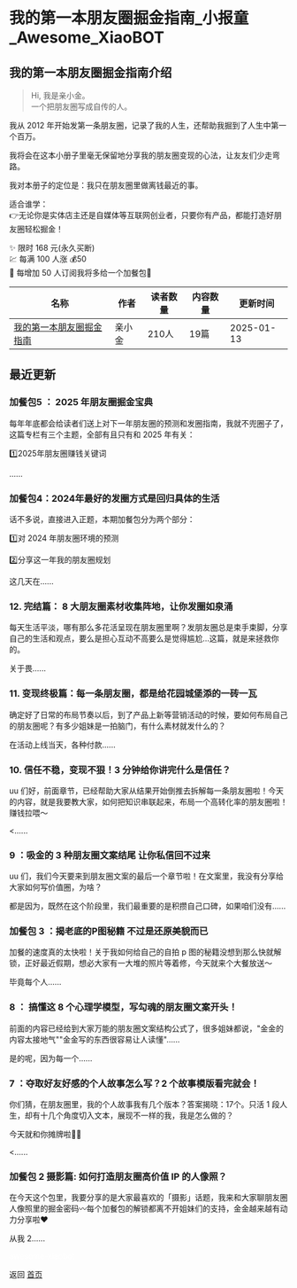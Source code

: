 # 我的第一本朋友圈掘金指南_小报童_Awesome_XiaoBOT

## 我的第一本朋友圈掘金指南介绍
> Hi, 我是亲小金。    
一个把朋友圈写成自传的人。    
    
我从 2012 年开始发第一条朋友圈，记录了我的人生，还帮助我掘到了人生中第一个百万。    
    
我将会在这本小册子里毫无保留地分享我的朋友圈变现的心法，让友友们少走弯路。    
    
我对本册子的定位是：我只在朋友圈里做离钱最近的事。    
    
适合谁学：    
👉无论你是实体店主还是自媒体等互联网创业者，只要你有产品，都能打造好朋友圈轻松掘金！    
    
✨ 限时 168 元(永久买断)    
💹 每满 100 人涨 💰50    
🧧 每增加 50 人订阅我将多给一个加餐包💪  
  


|名称|作者|读者数量|内容数量|更新时间|
|---|---|---|---|---|
|[我的第一本朋友圈掘金指南](https://xiaobot.net/p/richmoments?refer=0b133df9-27dc-423b-8101-639049001c13)|亲小金|210人|19篇|2025-01-13|

## 最近更新
### 加餐包5 ： 2025 年朋友圈掘金宝典

每年年底都会给读者们送上对下一年朋友圈的预测和发圈指南，我就不兜圈子了，这篇专栏有三个主题，全部有且只有和 2025 年有关：

1️⃣2025年朋友圈赚钱关键词

......

### 加餐包4：2024年最好的发圈方式是回归具体的生活

话不多说，直接进入正题，本期加餐包分为两个部分：

1️⃣对 2024 年朋友圈环境的预测

2️⃣分享这一年我的朋友圈规划

这几天在......

### 12\. 完结篇： 8 大朋友圈素材收集阵地，让你发圈如泉涌

每天生活平淡，哪有那么多花活呈现在朋友圈里啊？发朋友圈总是束手束脚，分享自己的生活和观点，要么是担心互动不高要么是觉得尴尬…这篇，就是来拯救你的。

关于畏......

### 11\. 变现终极篇：每一条朋友圈，都是给花园城堡添的一砖一瓦

确定好了日常的布局节奏以后，到了产品上新等营销活动的时候，要如何布局自己的朋友圈呢？有多少姐妹是一拍脑门，有什么素材就发什么的？

在活动上线当天，各种付款......

### 10\. 信任不稳，变现不狠！3 分钟给你讲完什么是信任？

uu 们好，前面章节，已经帮助大家从结果开始倒推去拆解每一条朋友圈啦！今天的内容，就是我要教大家，如何把知识串联起来，布局一个高转化率的朋友圈啦！赚钱拉喂～

<......

### 9 ：吸金的 3 种朋友圈文案结尾 让你私信回不过来

uu 们，我们今天要来到朋友圈文案的最后一个章节啦！在文案里，我没有分享给大家如何写价值圈，为啥？

都是因为，既然在这个阶段里，我们最重要的是积攒自己口碑，如果咱们没有......

### 加餐包 3 ：揭老底的P图秘籍 不过是还原美貌而已

加餐的速度真的太快啦！关于我如何给自己的自拍 p 图的秘籍没想到那么快就解锁，正好最近假期，想必大家有一大堆的照片等着修，今天就来个大餐放送～

毕竟每个人......

### 8 ： 搞懂这 8 个心理学模型，写勾魂的朋友圈文案开头！

前面的内容已经给到大家万能的朋友圈文案结构公式了，很多姐妹都说，"金金的内容太接地气""金金写的东西很容易让人读懂"……

是的呢，因为每一个......

### 7 ：夺取好友好感的个人故事怎么写？2 个故事模版看完就会！

你们猜，在朋友圈里，我的个人故事我有几个版本？答案揭晓：17个。只活 1 段人生，却有十几个角度切入文本，展现不一样的我，我是怎么做的？

今天就和你摊牌啦👏🏻

<......

### 加餐包 2 摄影篇: 如何打造朋友圈高价值 IP 的人像照？

在今天这个包里，我要分享的是大家最喜欢的「摄影」话题，我来和大家聊朋友圈人像照里的掘金密码〰️每个加餐包的解锁都离不开姐妹们的支持，金金越来越有动力分享啦❤️

从我 2......


<a href="https://github.com/Reno9527/awesome-xiaobot" style="color: white; text-decoration: none;">awesome-xiaobot</a>

返回 [首页](../README.md)
